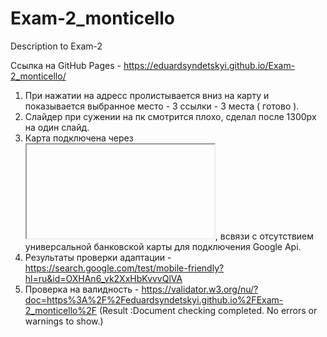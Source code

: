 # Exam-2_monticello

Description to Exam-2

Сcылка на GitHub Pages - https://eduardsyndetskyi.github.io/Exam-2_monticello/

1. При нажатии на адресс пролистывается вниз на карту и показывается выбранное место - 3 ссылки - 3 места ( готово ).
2. Слайдер при сужении на пк смотрится плохо, сделал после 1300px на один слайд.
3. Карта подключена через <iframe></iframe>, всвязи с отсутствием универсальной банковской карты для подключения Google Api.
4. Результаты проверки адаптации - https://search.google.com/test/mobile-friendly?hl=ru&id=OXHAn6_vk2XxHbKvvvQlVA
5. Проверка на валидность - https://validator.w3.org/nu/?doc=https%3A%2F%2Feduardsyndetskyi.github.io%2FExam-2_monticello%2F 
   (Result :Document checking completed. No errors or warnings to show.)
